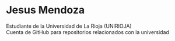 # Jesus Mendoza  
Estudiante de la Universidad de La Rioja (UNIRIOJA)  
Cuenta de GitHub para repositorios relacionados con la universidad
